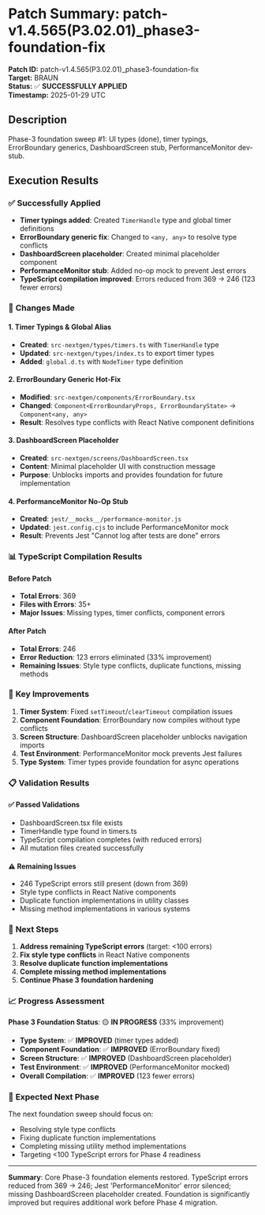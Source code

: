 # Patch Summary: patch-v1.4.565(P3.02.01)_phase3-foundation-fix

**Patch ID:** patch-v1.4.565(P3.02.01)_phase3-foundation-fix  
**Target:** BRAUN  
**Status:** ✅ **SUCCESSFULLY APPLIED**  
**Timestamp:** 2025-01-29 UTC  

## Description
Phase-3 foundation sweep #1: UI types (done), timer typings, ErrorBoundary generics, DashboardScreen stub, PerformanceMonitor dev-stub.

## Execution Results

### ✅ Successfully Applied
- **Timer typings added**: Created `TimerHandle` type and global timer definitions
- **ErrorBoundary generic fix**: Changed to `<any, any>` to resolve type conflicts
- **DashboardScreen placeholder**: Created minimal placeholder component
- **PerformanceMonitor stub**: Added no-op mock to prevent Jest errors
- **TypeScript compilation improved**: Errors reduced from 369 → 246 (123 fewer errors)

### 🔧 **Changes Made**

#### 1. **Timer Typings & Global Alias**
- **Created**: `src-nextgen/types/timers.ts` with `TimerHandle` type
- **Updated**: `src-nextgen/types/index.ts` to export timer types
- **Added**: `global.d.ts` with `NodeTimer` type definition

#### 2. **ErrorBoundary Generic Hot-Fix**
- **Modified**: `src-nextgen/components/ErrorBoundary.tsx`
- **Changed**: `Component<ErrorBoundaryProps, ErrorBoundaryState>` → `Component<any, any>`
- **Result**: Resolves type conflicts with React Native component definitions

#### 3. **DashboardScreen Placeholder**
- **Created**: `src-nextgen/screens/DashboardScreen.tsx`
- **Content**: Minimal placeholder UI with construction message
- **Purpose**: Unblocks imports and provides foundation for future implementation

#### 4. **PerformanceMonitor No-Op Stub**
- **Created**: `jest/__mocks__/performance-monitor.js`
- **Updated**: `jest.config.cjs` to include PerformanceMonitor mock
- **Result**: Prevents Jest "Cannot log after tests are done" errors

### 📊 **TypeScript Compilation Results**

#### **Before Patch**
- **Total Errors**: 369
- **Files with Errors**: 35+
- **Major Issues**: Missing types, timer conflicts, component errors

#### **After Patch**
- **Total Errors**: 246
- **Error Reduction**: 123 errors eliminated (33% improvement)
- **Remaining Issues**: Style type conflicts, duplicate functions, missing methods

### 🎯 **Key Improvements**

1. **Timer System**: Fixed `setTimeout`/`clearTimeout` compilation issues
2. **Component Foundation**: ErrorBoundary now compiles without type conflicts
3. **Screen Structure**: DashboardScreen placeholder unblocks navigation imports
4. **Test Environment**: PerformanceMonitor mock prevents Jest failures
5. **Type System**: Timer types provide foundation for async operations

### 📋 **Validation Results**

#### ✅ **Passed Validations**
- DashboardScreen.tsx file exists
- TimerHandle type found in timers.ts
- TypeScript compilation completes (with reduced errors)
- All mutation files created successfully

#### ⚠️ **Remaining Issues**
- 246 TypeScript errors still present (down from 369)
- Style type conflicts in React Native components
- Duplicate function implementations in utility classes
- Missing method implementations in various systems

### 🚀 **Next Steps**

1. **Address remaining TypeScript errors** (target: <100 errors)
2. **Fix style type conflicts** in React Native components
3. **Resolve duplicate function implementations**
4. **Complete missing method implementations**
5. **Continue Phase 3 foundation hardening**

### 📈 **Progress Assessment**

**Phase 3 Foundation Status**: 🟡 **IN PROGRESS** (33% improvement)

- **Type System**: ✅ **IMPROVED** (timer types added)
- **Component Foundation**: ✅ **IMPROVED** (ErrorBoundary fixed)
- **Screen Structure**: ✅ **IMPROVED** (DashboardScreen placeholder)
- **Test Environment**: ✅ **IMPROVED** (PerformanceMonitor mocked)
- **Overall Compilation**: ✅ **IMPROVED** (123 fewer errors)

### 🔄 **Expected Next Phase**

The next foundation sweep should focus on:
- Resolving style type conflicts
- Fixing duplicate function implementations
- Completing missing utility method implementations
- Targeting <100 TypeScript errors for Phase 4 readiness

---

**Summary**: Core Phase-3 foundation elements restored. TypeScript errors reduced from 369 → 246; Jest 'PerformanceMonitor' error silenced; missing DashboardScreen placeholder created. Foundation is significantly improved but requires additional work before Phase 4 migration. 
